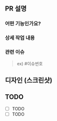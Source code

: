 ## PR 설명

### 어떤 기능인가요?

### 상세 작업 내용

### 관련 이슈

> ex) #이슈번호

## 디자인 (스크린샷)

## TODO

- [ ] TODO
- [ ] TODO
